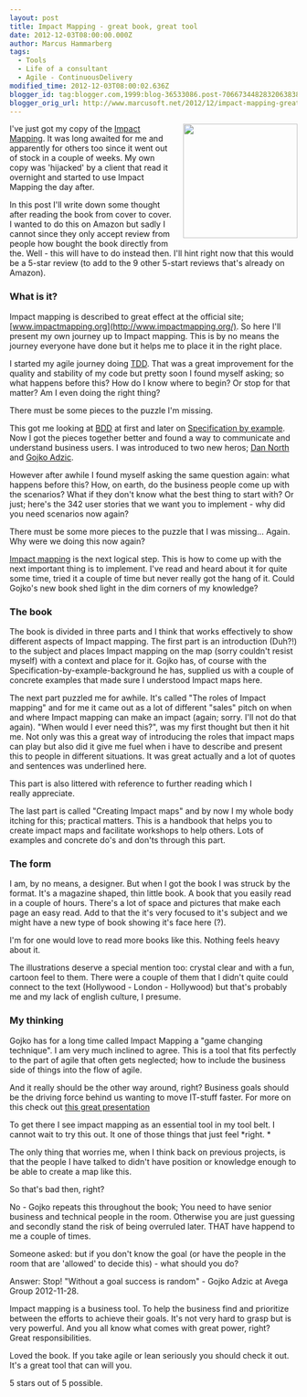 ```yaml
---
layout: post
title: Impact Mapping - great book, great tool
date: 2012-12-03T08:00:00.000Z
author: Marcus Hammarberg
tags:
  - Tools
  - Life of a consultant
  - Agile - ContinuousDelivery
modified_time: 2012-12-03T08:00:02.636Z
blogger_id: tag:blogger.com,1999:blog-36533086.post-7066734482832063838
blogger_orig_url: http://www.marcusoft.net/2012/12/impact-mapping-great-book-great-tool.html
---
```



<div>

<div class="separator" style="clear: both; text-align: center;">

<a href="http://impactmapping.org/site/cover500.png"
data-imageanchor="1"
style="clear: right; float: right; margin-bottom: 1em; margin-left: 1em;"><img
src="http://impactmapping.org/site/cover500.png" data-border="0"
width="200" height="200" /></a>

</div>

I've just got my copy of the [Impact
Mapping](http://impactmapping.org/book.php). It was long awaited for me
and apparently for others too since it went out of stock in a couple of
weeks. My own copy was 'hijacked' by a client that read it overnight and
started to use Impact Mapping the day after.

In this post I'll write down some thought after reading the book from
cover to cover. I wanted to do this on Amazon but sadly I cannot since
they only accept review from people how bought the book directly from
the. Well - this will have to do instead then.
I'll hint right now that this would be a 5-star review (to add to the 9
other 5-start reviews that's already on Amazon).
### What is it?

<div>

Impact mapping is described to great effect at the official site;
[www.impactmapping.org](http://www.impactmapping.org/). So here I'll
present my own journey up to Impact mapping. This is by no means the
journey everyone have done but it helps me to place it in the right
place. 

</div>

<div>
</div>

<div>

I started my agile journey doing
[TDD](http://en.wikipedia.org/wiki/Test-driven_development). That was a
great improvement for the quality and stability of my code but pretty
soon I found myself asking; so what happens before this? How do I know
where to begin? Or stop for that matter? Am I even doing the right
thing?

</div>

<div>

There must be some pieces to the puzzle I'm missing. 

</div>

<div>
</div>

<div>

This got me looking at [BDD](http://dannorth.net/introducing-bdd/) at
first and later on [Specification by
example](http://specificationbyexample.com/). Now I got the pieces
together better and found a way to communicate and understand business
users. I was introduced to two new heros; [Dan
North](http://dannorth.net/) and [Gojko Adzic](http://gojko.net/). 

</div>

<div>

However after awhile I found myself asking the same question again: what
happens before this? How, on earth, do the business people come up with
the scenarios? What if they don't know what the best thing to start
with? Or just; here's the 342 user stories that we want you to
implement - why did you need scenarios now again? 

</div>

<div>

There must be some more pieces to the puzzle that I was missing...
Again. Why were we doing this now again?

</div>

<div>
</div>

<div>

[Impact mapping](http://www.impactmapping.org/) is the next logical
step. This is how to come up with the next important thing is to
implement. I've read and heard about it for quite some time, tried it a
couple of time but never really got the hang of it. Could Gojko's new
book shed light in the dim corners of my knowledge? 

</div>

### The book

<div>

The book is divided in three parts and I think that works effectively to
show different aspects of Impact mapping. The first part is an
introduction (Duh?!) to the subject and places Impact mapping on the map
(sorry couldn't resist myself) with a context and place for it. Gojko
has, of course with the Specification-by-example-background he has,
supplied us with a couple of concrete examples that made sure I
understood Impact maps here. 

</div>

<div>
</div>

<div>

The next part puzzled me for awhile. It's called "The roles of Impact
mapping" and for me it came out as a lot of different "sales" pitch on
when and where Impact mapping can make an impact (again; sorry. I'll not
do that again). "When would I ever need this?", was my first thought but
then it hit me. Not only was this a great way of introducing the roles
that impact maps can play but also did it give me fuel when i have to
describe and present this to people in different situations. It was
great actually and a lot of quotes and sentences was underlined here.

</div>

<div>

This part is also littered with reference to further reading which I
really appreciate. 

</div>

<div>
</div>

<div>

The last part is called "Creating Impact maps" and by now I my whole
body itching for this; practical matters. This is a handbook that helps
you to create impact maps and facilitate workshops to help others. Lots
of examples and concrete do's and don'ts through this part. 

</div>

### The form

<div>

I am, by no means, a designer. But when I got the book I was struck by
the format. It's a magazine shaped, thin little book. A book that you
easily read in a couple of hours. There's a lot of space and pictures
that make each page an easy read. Add to that the it's very focused to
it's subject and we might have a new type of book showing it's face here
(?). 

</div>

<div>

I'm for one would love to read more books like this. Nothing feels heavy
about it. 

</div>

<div>
</div>

<div>

The illustrations deserve a special mention too: crystal clear and with
a fun, cartoon feel to them. There were a couple of them that I didn't
quite could connect to the text (Hollywood - London - Hollywood) but
that's probably me and my lack of english culture, I presume.

</div>

### My thinking

<div>

Gojko has for a long time called Impact Mapping a "game changing
technique". I am very much inclined to agree. This is a tool that fits
perfectly to the part of agile that often gets neglected; how to include
the business side of things into the flow of agile. 

</div>

<div>

And it really should be the other way around, right? Business goals
should be the driving force behind us wanting to move IT-stuff faster.
For more on this check out [this great
presentation](http://skillsmatter.com/podcast/home/make-impact-not-software)

</div>

<div>
</div>

<div>

To get there I see impact mapping as an essential tool in my tool belt.
I cannot wait to try this out. It one of those things that just feel
*right. *

</div>

<div>
</div>

<div>

The only thing that worries me, when I think back on previous projects,
is that the people I have talked to didn't have position or knowledge
enough to be able to create a map like this. 

</div>

<div>

So that's bad then, right? 

</div>

<div>

No - Gojko repeats this throughout the book; You need to have senior
business and technical people in the room. Otherwise you are just
guessing and secondly stand the risk of being overruled later. THAT have
happend to me a couple of times. 

</div>

<div>
</div>

<div>

Someone asked: but if you don't know the goal (or have the people in the
room that are 'allowed' to decide this) - what should you do? 

</div>

<div>

Answer: Stop! "Without a goal success is random" - Gojko Adzic at Avega
Group 2012-11-28.  

</div>

<div>
</div>

<div>

Impact mapping is a business tool. To help the business find and
prioritize between the efforts to achieve their goals. It's not very
hard to grasp but is very powerful. And you all know what comes with
great power, right? Great responsibilities. 

</div>

<div>
</div>

<div>

Loved the book. If you take agile or lean seriously you should check it
out. It's a great tool that can will you. 

</div>

<div>
</div>

<div>

5 stars out of 5 possible.

</div>

</div>
